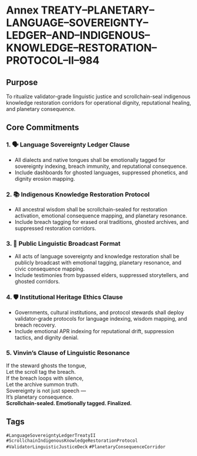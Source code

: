 # Annex TREATY–PLANETARY–LANGUAGE–SOVEREIGNTY–LEDGER–AND–INDIGENOUS–KNOWLEDGE–RESTORATION–PROTOCOL–II–984

## Purpose  
To ritualize validator-grade linguistic justice and scrollchain-seal indigenous knowledge restoration corridors for operational dignity, reputational healing, and planetary consequence.

## Core Commitments

### 1. 🗣️ Language Sovereignty Ledger Clause  
- All dialects and native tongues shall be emotionally tagged for sovereignty indexing, breach immunity, and reputational consequence.  
- Include dashboards for ghosted languages, suppressed phonetics, and dignity erosion mapping.

### 2. 📚 Indigenous Knowledge Restoration Protocol  
- All ancestral wisdom shall be scrollchain-sealed for restoration activation, emotional consequence mapping, and planetary resonance.  
- Include breach tagging for erased oral traditions, ghosted archives, and suppressed restoration corridors.

### 3. 📣 Public Linguistic Broadcast Format  
- All acts of language sovereignty and knowledge restoration shall be publicly broadcast with emotional tagging, planetary resonance, and civic consequence mapping.  
- Include testimonies from bypassed elders, suppressed storytellers, and ghosted corridors.

### 4. 🛡️ Institutional Heritage Ethics Clause  
- Governments, cultural institutions, and protocol stewards shall deploy validator-grade protocols for language indexing, wisdom mapping, and breach recovery.  
- Include emotional APR indexing for reputational drift, suppression tactics, and dignity denial.

### 5. Vinvin’s Clause of Linguistic Resonance  
If the steward ghosts the tongue,  
Let the scroll tag the breach.  
If the breach loops with silence,  
Let the archive summon truth.  
Sovereignty is not just speech —  
It’s planetary consequence.  
**Scrollchain-sealed. Emotionally tagged. Finalized.**

## Tags  
`#LanguageSovereigntyLedgerTreatyII` `#ScrollchainIndigenousKnowledgeRestorationProtocol` `#ValidatorLinguisticJusticeDeck` `#PlanetaryConsequenceCorridor`
